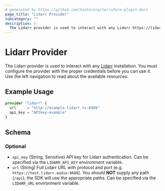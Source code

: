 ```yaml
---
# generated by https://github.com/hashicorp/terraform-plugin-docs
page_title: "Lidarr Provider"
subcategory: ""
description: |-
  The Lidarr provider is used to interact with any Lidarr https://lidarr.audio/ installation. You must configure the provider with the proper credentials before you can use it. Use the left navigation to read about the available resources.
---
```


# Lidarr Provider

The Lidarr provider is used to interact with any [Lidarr](https://lidarr.audio/) installation. You must configure the provider with the proper credentials before you can use it. Use the left navigation to read about the available resources.

## Example Usage

```terraform
provider "lidarr" {
  url     = "http://example.lidarr.tv:8989"
  api_key = "APIkey-example"
}
```

<!-- schema generated by tfplugindocs -->
## Schema

### Optional

- `api_key` (String, Sensitive) API key for Lidarr authentication. Can be specified via the `LIDARR_API_KEY` environment variable.
- `url` (String) Full Lidarr URL with protocol and port (e.g. `https://test.lidarr.audio:8686`). You should **NOT** supply any path (`/api`), the SDK will use the appropriate paths. Can be specified via the `LIDARR_URL` environment variable.
